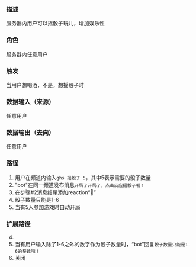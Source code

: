 ### 描述

服务器内用户可以摇骰子玩儿，增加娱乐性

### 角色

服务器内任意用户

### 触发

当用户想喝酒，不是，想摇骰子时

### 数据输入（来源）

任意用户

### 数据输出（去向）

任意用户

### 路径

1. 用户在频道内输入```ghs 摇骰子 5```，其中5表示需要的骰子数量
2. "bot"在同一频道发布消息```开局了开局了，点击反应摇骰子啦！```
3. 在步骤#2消息结尾添加reaction“🥂”
4. 骰子数量只能是1-6
5. 当有5人参加游戏时自动开局

### 扩展路径

4. 
  1. 当有用户输入除了1-6之外的数字作为骰子数量时，“bot”回复```骰子数量只能是1-6的整数哦！```
  2. 关闭

